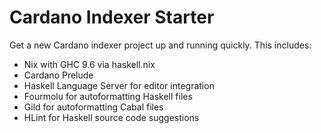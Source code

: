 # Cardano Indexer Starter

Get a new Cardano indexer project up and running quickly. This includes:

- Nix with GHC 9.6 via haskell.nix
- Cardano Prelude
- Haskell Language Server for editor integration
- Fourmolu for autoformatting Haskell files
- Gild for autoformatting Cabal files
- HLint for Haskell source code suggestions
